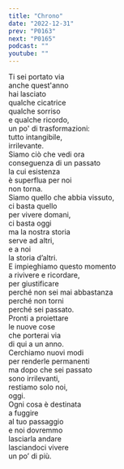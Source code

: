 ```yaml
---
title: "Chrono"
date: "2022-12-31"
prev: "P0163"
next: "P0165"
podcast: ""
youtube: ""
---
```


Ti sei portato via  
anche quest'anno  
hai lasciato  
qualche cicatrice  
qualche sorriso  
e qualche ricordo,  
un po' di trasformazioni:  
tutto intangibile,  
irrilevante.  
Siamo ciò che vedi ora  
conseguenza di un passato  
la cui esistenza  
è superflua per noi  
non torna.  
Siamo quello che abbia vissuto,  
ci basta quello  
per vivere domani,  
ci basta oggi  
ma la nostra storia  
serve ad altri,  
e a noi  
la storia d’altri.  
E impieghiamo questo momento  
a rivivere e ricordare,  
per giustificare  
perché non sei mai abbastanza  
perché non torni  
perché sei passato.  
Pronti a proiettare  
le nuove cose  
che porterai via  
di qui a un anno.  
Cerchiamo nuovi modi  
per renderle permanenti  
ma dopo che sei passato  
sono irrilevanti,  
restiamo solo noi,  
oggi.  
Ogni cosa è destinata  
a fuggire  
al tuo passaggio  
e noi dovremmo  
lasciarla andare  
lasciandoci vivere  
un po’ di più.
